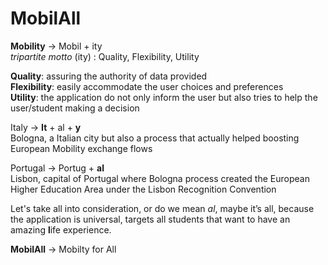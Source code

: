 # MobilAll

**Mobility** -> Mobil + ity  
_tripartite motto_ (ity) : Quality, Flexibility, Utility

**Quality**: assuring the authority of data provided  
**Flexibility**: easily accommodate the user choices and preferences  
**Utility**: the application do not only inform the user but also tries to help the user/student making a decision  

Italy -> **It** + al + **y**  
Bologna, a Italian city but also a process that actually helped boosting European Mobility exchange flows

Portugal -> Portug + **al**  
Lisbon, capital of Portugal where Bologna process created the European Higher Education Area under the Lisbon Recognition Convention

Let's take all into consideration, or do we mean _al_, maybe it’s all, because the application is universal, targets all students that want to have an amazing **l**ife experience.

**MobilAll** -> Mobilty for All
